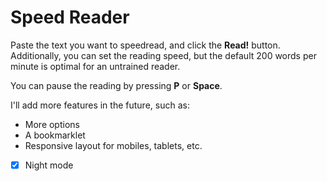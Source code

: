 # Speed Reader

Paste the text you want to speedread, and click the **Read!** button. Additionally, you can set the reading speed, but the default 200 words per minute is optimal for an untrained reader.

You can pause the reading by pressing **P** or **Space**.

I'll add more features in the future, such as:

- More options
- A bookmarklet
- Responsive layout for mobiles, tablets, etc.
- [x] Night mode
